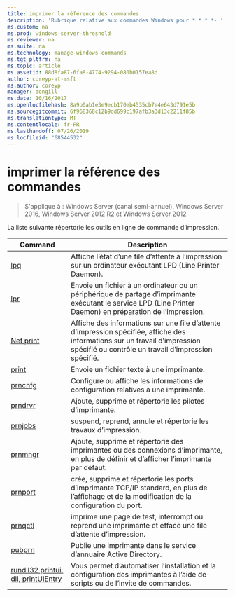 ```yaml
---
title: imprimer la référence des commandes
description: 'Rubrique relative aux commandes Windows pour * * * *- '
ms.custom: na
ms.prod: windows-server-threshold
ms.reviewer: na
ms.suite: na
ms.technology: manage-windows-commands
ms.tgt_pltfrm: na
ms.topic: article
ms.assetid: 88d8fa87-6fa8-4774-9294-080b0157ea8d
author: coreyp-at-msft
ms.author: coreyp
manager: dongill
ms.date: 10/16/2017
ms.openlocfilehash: 8a9b0ab1e3e9ecb170eb4535cb7e4e643d791e5b
ms.sourcegitcommit: 6f968368c12b9dd699c197afb3a3d13c2211f85b
ms.translationtype: MT
ms.contentlocale: fr-FR
ms.lasthandoff: 07/26/2019
ms.locfileid: "68544532"
---
```

# <a name="print-command-reference"></a>imprimer la référence des commandes

>S'applique à : Windows Server (canal semi-annuel), Windows Server 2016, Windows Server 2012 R2 et Windows Server 2012

La liste suivante répertorie les outils en ligne de commande d’impression.

|                         Command                          |                                                                Description                                                                 |
|----------------------------------------------------------|--------------------------------------------------------------------------------------------------------------------------------------------|
|                       [lpq](lpq.md)                       |                           Affiche l’état d’une file d’attente à l’impression sur un ordinateur exécutant LPD (Line Printer Daemon).                            |
|                      [lpr](lpr.md)                       |      Envoie un fichier à un ordinateur ou un périphérique de partage d’imprimante exécutant le service LPD (Line Printer Daemon) en préparation de l’impression.       |
|                [Net print](net-print.md)                 | Affiche des informations sur une file d’attente d’impression spécifiée, affiche des informations sur un travail d’impression spécifié ou contrôle un travail d’impression spécifié. |
|                    [print](print.md)                     |                                                      Envoie un fichier texte à une imprimante.                                                       |
|                  [prncnfg](prncnfg.md)                   |                                     Configure ou affiche les informations de configuration relatives à une imprimante.                                      |
|                  [prndrvr](prndrvr.md)                   |                                                 Ajoute, supprime et répertorie les pilotes d’imprimante.                                                  |
|                  [prnjobs](prnjobs.md)                   |                                              suspend, reprend, annule et répertorie les travaux d’impression.                                               |
|                  [prnmngr](prnmngr.md)                   |            Ajoute, supprime et répertorie des imprimantes ou des connexions d’imprimante, en plus de définir et d’afficher l’imprimante par défaut.            |
|                  [prnport](prnport.md)                   |           crée, supprime et répertorie les ports d’imprimante TCP/IP standard, en plus de l’affichage et de la modification de la configuration du port.            |
|                  [prnqctl](prnqctl.md)                   |                                imprime une page de test, interrompt ou reprend une imprimante et efface une file d’attente d’impression.                                |
|                   [pubprn](pubprn.md)                    |                                       Publie une imprimante dans le service d’annuaire Active Directory.                                       |
| [rundll32 printui. dll, printUIEntry](rundll32-printui.md) |                Vous permet d’automatiser l’installation et la configuration des imprimantes à l’aide de scripts ou de l’invite de commandes.                 |

